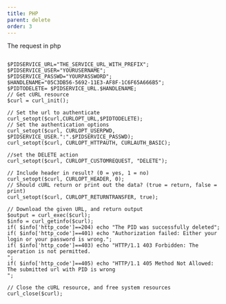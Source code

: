 ```yaml
---
title: PHP
parent: delete
order: 3
---
```


The request in php 

<pre><code class="language-php5">
$PIDSERVICE_URL="THE_SERVICE_URL_WITH_PREFIX";
$PIDSERVICE_USER="YOURUSERNAME";
$PIDSERVICE_PASSWD="YOURPASSWORD";
$HANDLENAME="05C3DB56-5692-11E3-AF8F-1C6F65A666B5";
$PIDTODELETE= $PIDSERVICE_URL.$HANDLENAME;
// Get cURL resource
$curl = curl_init();

// Set the url to authenticate
curl_setopt($curl,CURLOPT_URL,$PIDTODELETE);
// Set the authentication options
curl_setopt($curl, CURLOPT_USERPWD, $PIDSERVICE_USER.":".$PIDSERVICE_PASSWD);
curl_setopt($curl, CURLOPT_HTTPAUTH, CURLAUTH_BASIC);

//set the DELETE action
curl_setopt($curl, CURLOPT_CUSTOMREQUEST, "DELETE");

// Include header in result? (0 = yes, 1 = no)
curl_setopt($curl, CURLOPT_HEADER, 0);
// Should cURL return or print out the data? (true = return, false = print)
curl_setopt($curl, CURLOPT_RETURNTRANSFER, true);

// Download the given URL, and return output
$output = curl_exec($curl);
$info = curl_getinfo($curl);
if( $info['http_code']==204) echo "The PID was successfully deleted";
if( $info['http_code']==401) echo "Authorization failed: Either your login or your password is wrong.";
if( $info['http_code']==403) echo "HTTP/1.1 403 Forbidden: The operation is not permitted.<br/>";
if( $info['http_code']==405) echo "HTTP/1.1 405 Method Not Allowed: The submitted url with PID is wrong<br/>";

// Close the cURL resource, and free system resources
curl_close($curl);
</code></pre>



